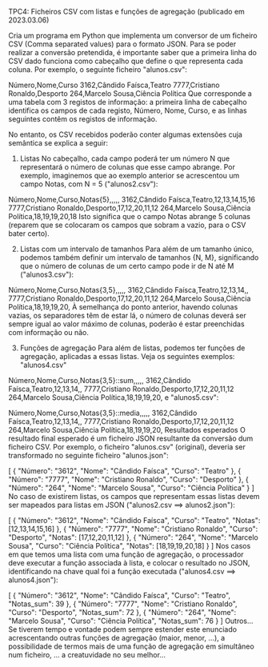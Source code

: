 TPC4: Ficheiros CSV com listas e funções de agregação
(publicado em 2023.03.06)

Cria um programa em Python que implementa um conversor de um ficheiro CSV (Comma separated values) para o formato JSON. Para se poder realizar a conversão pretendida, é importante saber que a primeira linha do CSV dado funciona como cabeçalho que define o que representa cada coluna. Por exemplo, o seguinte ficheiro "alunos.csv":

Número,Nome,Curso
3162,Cândido Faísca,Teatro
7777,Cristiano Ronaldo,Desporto
264,Marcelo Sousa,Ciência Política
Que corresponde a uma tabela com 3 registos de informação: a primeira linha de cabeçalho identifica os campos de cada registo, Número, Nome, Curso, e as linhas seguintes contêm os registos de informação.

No entanto, os CSV recebidos poderão conter algumas extensões cuja semântica se explica a seguir:

1. Listas
No cabeçalho, cada campo poderá ter um número N que representará o número de colunas que esse campo abrange. Por exemplo, imaginemos que ao exemplo anterior se acrescentou um campo Notas, com N = 5 ("alunos2.csv"):

Número,Nome,Curso,Notas{5},,,,,
3162,Cândido Faísca,Teatro,12,13,14,15,16
7777,Cristiano Ronaldo,Desporto,17,12,20,11,12
264,Marcelo Sousa,Ciência Política,18,19,19,20,18
Isto significa que o campo Notas abrange 5 colunas (reparem que se colocaram os campos que sobram a vazio, para o CSV bater certo).

2. Listas com um intervalo de tamanhos
Para além de um tamanho único, podemos também definir um intervalo de tamanhos {N, M}, significando que o número de colunas de um certo campo pode ir de N até M ("alunos3.csv"):

Número,Nome,Curso,Notas{3,5},,,,,
3162,Cândido Faísca,Teatro,12,13,14,,
7777,Cristiano Ronaldo,Desporto,17,12,20,11,12
264,Marcelo Sousa,Ciência Política,18,19,19,20,
À semelhança do ponto anterior, havendo colunas vazias, os separadores têm de estar lá, o número de colunas deverá ser sempre igual ao valor máximo de colunas, poderão é estar preenchidas com informação ou não.

3. Funções de agregação
Para além de listas, podemos ter funções de agregação, aplicadas a essas listas. Veja os seguintes exemplos: "alunos4.csv"

Número,Nome,Curso,Notas{3,5}::sum,,,,,
3162,Cândido Faísca,Teatro,12,13,14,,
7777,Cristiano Ronaldo,Desporto,17,12,20,11,12
264,Marcelo Sousa,Ciência Política,18,19,19,20,
e "alunos5.csv":

Número,Nome,Curso,Notas{3,5}::media,,,,,
3162,Cândido Faísca,Teatro,12,13,14,,
7777,Cristiano Ronaldo,Desporto,17,12,20,11,12
264,Marcelo Sousa,Ciência Política,18,19,19,20,
Resultados esperados
O resultado final esperado é um ficheiro JSON resultante da conversão dum ficheiro CSV. Por exemplo, o ficheiro "alunos.csv" (original), deveria ser transformado no seguinte ficheiro "alunos.json":

[
  {
    "Número": "3612",
    "Nome": "Cândido Faísca",
    "Curso": "Teatro"
  },
  {
    "Número": "7777",
    "Nome": "Cristiano Ronaldo",
    "Curso": "Desporto"
  },
  {
    "Número": "264",
    "Nome": "Marcelo Sousa",
    "Curso": "Ciência Política"
  }
]
No caso de existirem listas, os campos que representam essas listas devem ser mapeados para listas em JSON ("alunos2.csv ==> alunos2.json"):

[
  {
    "Número": "3612",
    "Nome": "Cândido Faísca",
    "Curso": "Teatro",
    "Notas": [12,13,14,15,16]
  },
  {
    "Número": "7777",
    "Nome": "Cristiano Ronaldo",
    "Curso": "Desporto",
    "Notas": [17,12,20,11,12]
  },
  {
    "Número": "264",
    "Nome": "Marcelo Sousa",
    "Curso": "Ciência Política",
    "Notas": [18,19,19,20,18]
  }
]
Nos casos em que temos uma lista com uma função de agregação, o processador deve executar a função associada à lista, e colocar o resultado no JSON, identificando na chave qual foi a função executada ("alunos4.csv ==> alunos4.json"):

[
  {
    "Número": "3612",
    "Nome": "Cândido Faísca",
    "Curso": "Teatro",
    "Notas_sum": 39
  },
  {
    "Número": "7777",
    "Nome": "Cristiano Ronaldo",
    "Curso": "Desporto",
    "Notas_sum": 72
  },
  {
    "Número": "264",
    "Nome": "Marcelo Sousa",
    "Curso": "Ciência Política",
    "Notas_sum": 76
  }
]
Outros...
Se tiverem tempo e vontade podem sempre estender este enunciado acrescentando outras funções de agregação (maior, menor, ...), a possibilidade de termos mais de uma função de agregação em simultâneo num ficheiro, ... a creatuvidade no seu melhor...